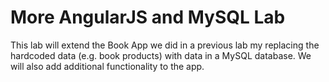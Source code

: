 # More AngularJS and MySQL Lab

This lab will extend the Book App we did in a previous lab my replacing the hardcoded data (e.g. book products) with data in a MySQL database.  We will also add additional functionality to the app.
